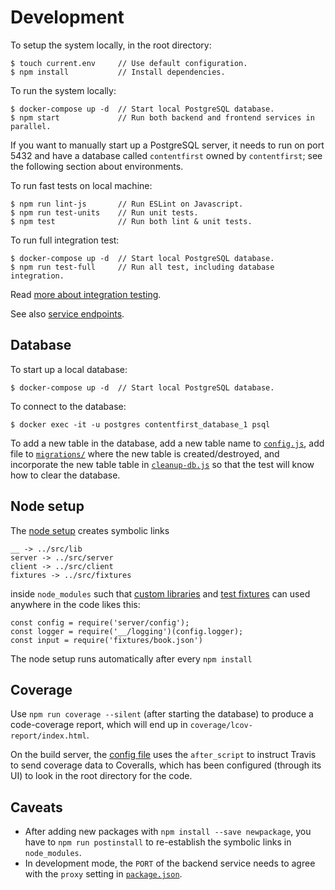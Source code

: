 # Development

To setup the system locally, in the root directory:

    $ touch current.env     // Use default configuration.
    $ npm install           // Install dependencies.

To run the system locally:

    $ docker-compose up -d  // Start local PostgreSQL database.
    $ npm start             // Run both backend and frontend services in parallel.

If you want to manually start up a PostgreSQL server, it needs to run on port 5432 and have a database called `contentfirst` owned by `contentfirst`; see the following section about environments.

To run fast tests on local machine:

    $ npm run lint-js       // Run ESLint on Javascript.
    $ npm run test-units    // Run unit tests.
    $ npm test              // Run both lint & unit tests.

To run full integration test:

    $ docker-compose up -d  // Start local PostgreSQL database.
    $ npm run test-full     // Run all test, including database integration.

Read [more about integration testing](integration/readme.md).

See also [service endpoints](../doc/endpoints.md).

## Database

To start up a local database:

    $ docker-compose up -d  // Start local PostgreSQL database.

To connect to the database:

    $ docker exec -it -u postgres contentfirst_database_1 psql

To add a new table in the database, add a new table name to [`config.js`](server/config.js), add file to [`migrations/`](migrations/) where the new table is created/destroyed, and incorporate the new table table in [`cleanup-db.js`](integration/cleanup-db.js) so that the test will know how to clear the database.

## Node setup

The [node setup](../setup-node-env.sh) creates symbolic links

    __ -> ../src/lib
    server -> ../src/server
    client -> ../src/client
    fixtures -> ../src/fixtures

inside `node_modules` such that [custom libraries](lib/) and [test fixtures](fixtures/) can used anywhere in the code likes this:

    const config = require('server/config');
    const logger = require('__/logging')(config.logger);
    const input = require('fixtures/book.json')

The node setup runs automatically after every `npm install`

## Coverage

Use `npm run coverage --silent` (after starting the database) to produce a code-coverage report, which will end up in `coverage/lcov-report/index.html`.

On the build server, the [config file](../.travis.yml) uses the `after_script` to instruct Travis to send coverage data to Coveralls, which has been configured (through its UI) to look in the root directory for the code.

## Caveats

- After adding new packages with `npm install --save newpackage`, you have to `npm run postinstall` to re-establish the symbolic links in `node_modules`.
- In development mode, the `PORT` of the backend service needs to agree with the `proxy` setting in [`package.json`](package.json).
